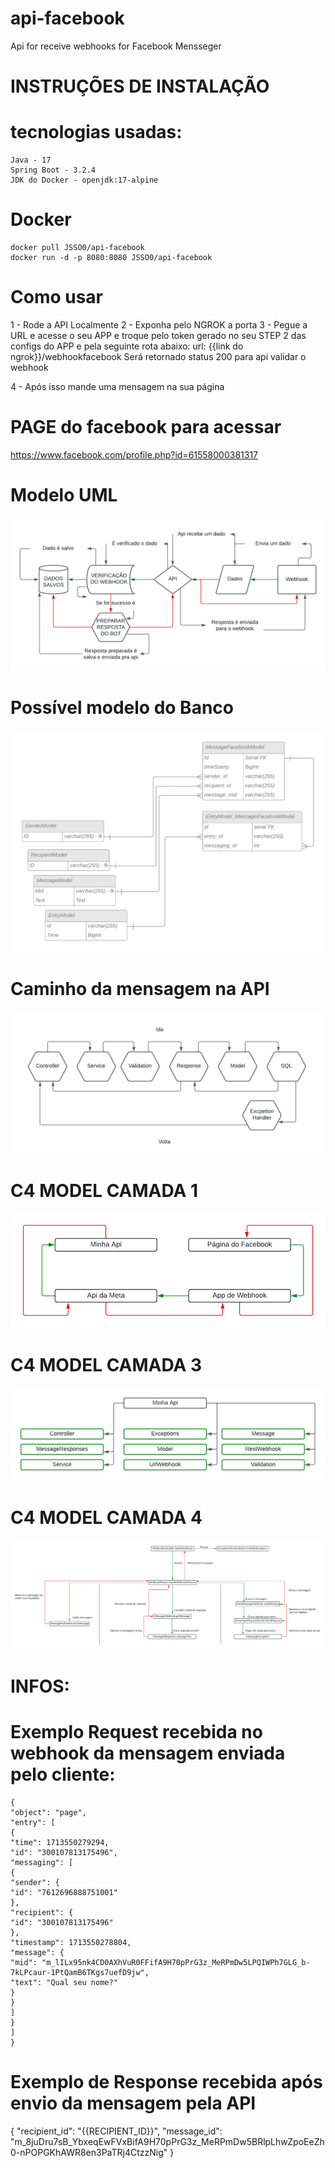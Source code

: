 # api-facebook
Api for receive webhooks for Facebook Mensseger

# INSTRUÇÕES DE INSTALAÇÃO
 # tecnologias usadas:
    Java - 17
    Spring Boot - 3.2.4
    JDK do Docker - openjdk:17-alpine

 # Docker
    docker pull JSSO0/api-facebook
    docker run -d -p 8080:8080 JSSO0/api-facebook
 # Como usar
1 - Rode a API Localmente
2 - Exponha pelo NGROK a porta
3 - Pegue a URL e acesse o seu APP e troque pelo token gerado no seu STEP 2 das configs do APP e pela seguinte rota abaixo:
url: {{link do ngrok}}/webhookfacebook 
Será retornado status 200 para api validar o webhook

4 - Após isso mande uma mensagem na sua página



# PAGE do facebook para acessar
https://www.facebook.com/profile.php?id=61558000381317

# Modelo UML 
![alt text](image.png)
# Possível modelo do Banco
![diagrama_banco.png](diagrama_banco.png)
# Caminho da mensagem na API
![alt text](image-2.png)

# C4 MODEL CAMADA 1
![C4_MODEL_1.png](C4_MODEL_1.png)
# C4 MODEL CAMADA 3
![C4_MODEL_3.png](C4_MODEL_3.png)
# C4 MODEL CAMADA 4
![C4_MODEL_4.png](C4_MODEL_4.png)



# INFOS:

  # Exemplo Request recebida no webhook da mensagem enviada pelo cliente:
    {
    "object": "page",
    "entry": [
    {
    "time": 1713550279294,
    "id": "300107813175496",
    "messaging": [
    {
    "sender": {
    "id": "7612696888751001"
    },
    "recipient": {
    "id": "300107813175496"
    },
    "timestamp": 1713550278804,
    "message": {
    "mid": "m_lILx95nk4CD0AXhVuR0FFifA9H70pPrG3z_MeRPmDw5LPQIWPh7GLG_b-7kLPcaur-1PtQamB6TKgs7uefD9jw",
    "text": "Qual seu nome?"
    }
    }
    ]
    }
    ]
    }

# Exemplo de Response recebida após envio da mensagem pela API 
{
 "recipient_id": "{{RECIPIENT_ID}}",
 "message_id": "m_8juDru7sB_YbxeqEwFVxBifA9H70pPrG3z_MeRPmDw5BRlpLhwZpoEeZh0-nPOPGKhAWR8en3PaTRj4CtzzNig"
 }

